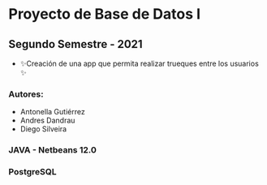 # Proyecto de Base de Datos I
## Segundo Semestre - 2021

- ✨Creación de una app que permita realizar trueques entre los usuarios ✨
### Autores:

- Antonella Gutiérrez
- Andres Dandrau
- Diego Silveira

### JAVA - Netbeans 12.0
### PostgreSQL
